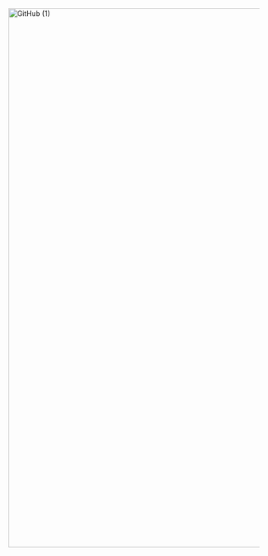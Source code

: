 <img width="1080" alt="GitHub (1)" src="https://github.com/UralNabiev/FurnitureShop/assets/117476853/704bd96a-32cc-4e08-ae17-c10dc24a5b17">
